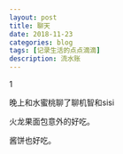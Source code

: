```yaml
---
layout: post
title: 聊天
date: 2018-11-23
categories: blog
tags: [记录生活的点点滴滴]
description: 流水账
---
```


1 

晚上和水蜜桃聊了聊机智和sisi

火龙果面包意外的好吃。

酱饼也好吃。





